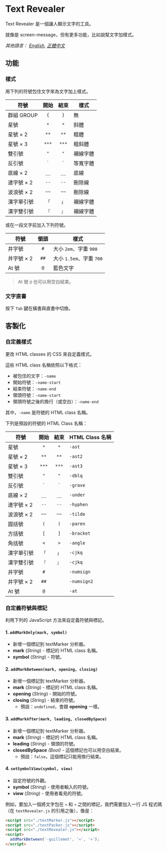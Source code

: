 # Text Revealer
Text Revealer 是一個讓人顯示文字的工具。

就像是 screen-message，但有更多功能，比如說幫文字加樣式。

*其他語言： [English](README.md), [正體中文](README.zh-Hant-TW.md)*

## 功能
### 樣式
用下列的符號包住文字來為文字加上樣式。

| 符號       | 開始    | 結束    | 樣式     |
| ---------- | :-----: | :-----: | -------- |
| 群組 GROUP | `{`     | `}`     | 無       |
| 星號       | `*`     | `*`     | 斜體     |
| 星號 × 2   | `**`    | `**`    | 粗體     |
| 星號 × 3   | `***`   | `***`   | 粗斜體   |
| 雙引號     | `"`     | `"`     | 襯線字體 |
| 反引號     | `` ` `` | `` ` `` | 等寬字體 |
| 底線 × 2   | `__`    | `__`    | 底線     |
| 連字號 × 2 | `--`    | `--`    | 刪除線   |
| 波浪號 × 2 | `~~`    | `~~`    | 刪除線   |
| 漢字單引號 | `「`    | `」`    | 襯線字體 |
| 漢字雙引號 | `『`    | `』`    | 襯線字體 |

或在一段文字前加入下列符號。

| 符號       | 領頭    | 樣式                     |
| ---------- | :-----: | ------------------------ |
| 井字號     | `#`     | 大小 `2em`、字重 `900`   |
| 井字號 × 2 | `##`    | 大小 `1.5em`、字重 `700` |
| At 號      | `@`     | 藍色文字                 |

> At 號 `@` 也可以用空白結束。

### 文字直書
按下 `Tab` 鍵在橫書與直書中切換。


## 客製化
### 自定義樣式
更改 HTML classes 的 CSS 來自定義樣式。

這些 HTML class 名稱依照以下格式：

* 被包住的文字：`-name`
* 開始符號：`-name-start`
* 結束符號：`-name-end`
* 領頭符號：`-name-start`
* 領頭符號之後的換行（或空白）：`-name-end`

其中，`-name` 是符號的 HTML class 名稱。

下列是預設的符號的 HTML Class 名稱：

| 符號       | 開始    | 結束    | HTML Class 名稱 |
| ---------- | :-----: | :-----: | --------------- |
| 星號       | `*`     | `*`     | `-ast`          |
| 星號 × 2   | `**`    | `**`    | `-ast2`         |
| 星號 × 3   | `***`   | `***`   | `-ast3`         |
| 雙引號     | `"`     | `"`     | `-dblq`         |
| 反引號     | `` ` `` | `` ` `` | `-grave`        |
| 底線 × 2   | `__`    | `__`    | `-under`        |
| 連字號 × 2 | `--`    | `--`    | `-hyphen`       |
| 波浪號 × 2 | `~~`    | `~~`    | `-tilde`        |
| 圓括號     | `(`     | `)`     | `-paren`        |
| 方括號     | `[`     | `]`     | `-bracket`      |
| 角括號     | `<`     | `>`     | `-angle`        |
| 漢字單引號 | `「`    | `」`    | `-cjkq`         |
| 漢字雙引號 | `『`    | `』`    | `-cjkq`         |
| 井字號     | `#`     |         | `-numsign`      |
| 井字號 × 2 | `##`    |         | `-numsign2`     |
| At 號      | `@`     |         | `-at`           |

### 自定義符號與標記
利用下列的 JavaScript 方法來自定義符號與標記。

#### 1. `addMarkOnly(mark, symbol)`
  - 新增一個標記到 textMarker 分析器。
  - **mark** (_String_) - 標記的 HTML class 名稱。
  - **symbol** (_String_) - 符號。

#### 2. `addMarkBetween(mark, opening, closing)`
  - 新增一個標記到 textMarker 分析器。
  - **mark** (_String_) - 標記的 HTML class 名稱。
  - **opening** (_String_) - 開始的符號。
  - **closing** (_String_) - 結束的符號。
    - 預設：`undefined`，會跟 **opening** 一樣。

#### 3. `addMarkAfter(mark, leading, closedBySpace)`
  - 新增一個標記到 textMarker 分析器。
  - **mark** (_String_) - 標記的 HTML class 名稱。
  - **leading** (_String_) - 領頭的符號。
  - **closedBySpace** _(Bool)_ - 這個標記也可以用空白結束。
    - 預設：`false`，這個標記只能用換行結束。

#### 4. `setSymbolView(symbol, view)`
  - 設定符號的外觀。
  - **symbol** (_String_) - 使用者輸入的符號。
  - **view** (_String_) - 使用者看見的符號。


例如，要加入一個將文字包在 `«` 和 `»` 之間的標記，我們需要加入一行 JS 程式碼（在 `textRevealer.js` 的引用之後），像是：

```HTML
<script src="./textMarker.js"></script>
<script src="./textPacker.js"></script>
<script src="./textRevealer.js"></script>
<script>
  addMarkBetween('-guillemet', '«', '»');
</script>
```

